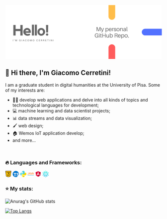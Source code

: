 
<img src="./img/hello.png" alt="my repo presentation">

## 👋 Hi there, I'm Giacomo Cerretini!

I am a graduate student in digital humanities at the University of Pisa.
Some of my interests are:
 - 👨‍💻 develop web applications and delve into all kinds of topics and technological languages ​​for development;
 - 💻 machine learning and data scientist projects;
 - 📊 data streams and data visualization;
 - 🖌 web design;
 - 🏠 Wemos IoT application develop;
 - and more...
<br />

### 🔥 Languages and Frameworks:
<code><img height="20" src="./img/javascript.png"></code>
<code><img height="20" src="./img/typescript.png"></code>
<code><img height="20" src="./img/python.png"></code>
<code><img height="20" src="./img/java.png"></code>
<code><img height="20" src="./img/angular.png"></code>
<code><img height="20" src="./img/react.png"></code>   

### ⭐ My stats:
![Anurag's GitHub stats](https://github-readme-stats.vercel.app/api?username=giacomocerre&show_icons=true&theme=default)
<!-- [![Stats](https://github-stats-alpha.vercel.app/api/?username=giacomocerre&cc=f6f6f6&tc=D93539&ic=D93539 "Stats")](https://github.com/cachecleanerjeet "Stats")<br> -->

[![Top Langs](https://github-readme-stats.vercel.app/api/top-langs/?username=giacomocerre&layout=compact&bg_color=DEG,COLOR1,COLOR2,COLOR3)](https://github.com/anuraghazra/github-readme-stats)
